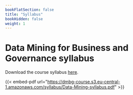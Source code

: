 ```yaml
---
bookFlatSection: false
title: "Syllabus"
bookHidden: false
weight: 1
---
```


# Data Mining for Business and Governance syllabus

Download the course syllabus [here](https://dmbg-course.s3.eu-central-1.amazonaws.com/syllabus/Data-Mining-syllabus.pdf).

{{< embed-pdf url="https://dmbg-course.s3.eu-central-1.amazonaws.com/syllabus/Data-Mining-syllabus.pdf" >}}
